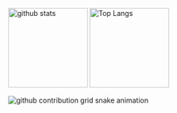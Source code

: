 <p align="left">
  <img alt="github stats" height="160px" src="https://github-readme-stats.vercel.app/api?username=Jikky1618&count_private=true&show_icons=true&show_icons=true&theme=github_dark" />
  <img alt="Top Langs" height="160px" src="https://github-readme-stats.vercel.app/api/top-langs/?username=Jikky1618&layout=compact&count_private=true&show_icons=true&show_icons=true&theme=github_dark" />
</p>

![github contribution grid snake animation](https://github.com/Jikky1618/Jikky1618/blob/output/github-contribution-grid-snake.svg)

